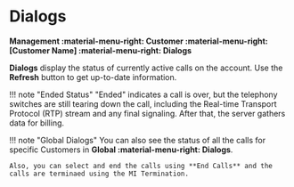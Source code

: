 # Dialogs
**Management :material-menu-right: Customer :material-menu-right: [Customer Name] :material-menu-right: Dialogs**

**Dialogs** display the status of currently active calls on the account. Use the **Refresh** button to get up-to-date information.

!!! note "Ended Status"
    "Ended" indicates a call is over, but the telephony switches are still tearing down the call, including the Real-time Transport Protocol (RTP) stream and any final signaling. After that, the server gathers data for billing.

!!! note "Global Dialogs"
    You can also see the status of all the calls for specific Customers in **Global :material-menu-right: Dialogs**.

    Also, you can select and end the calls using **End Calls** and the calls are terminaed using the MI Termination.
<!--stackedit_data:
eyJoaXN0b3J5IjpbLTM4MTA2MjE2NF19
-->